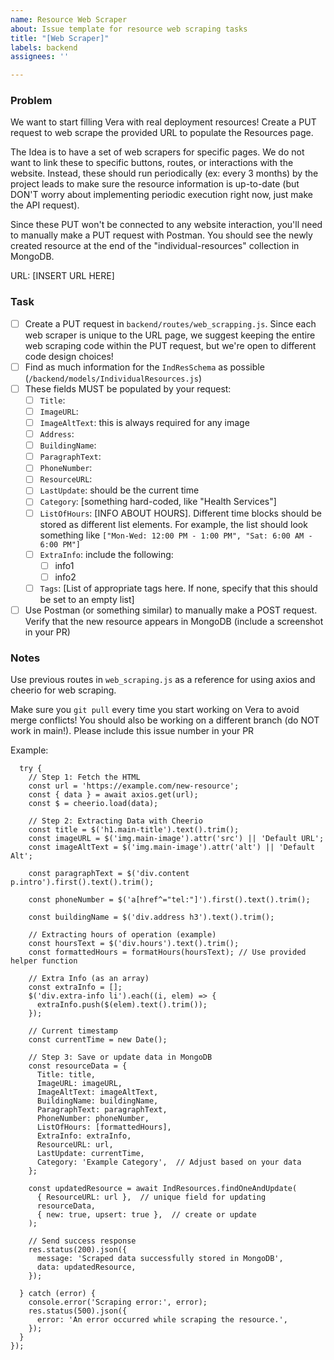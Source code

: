 ```yaml
---
name: Resource Web Scraper
about: Issue template for resource web scraping tasks
title: "[Web Scraper]"
labels: backend
assignees: ''

---
```


### Problem

We want to start filling Vera with real deployment resources! Create a PUT request to web scrape the provided URL to populate the Resources page.

The Idea is to have a set of web scrapers for specific pages. We do not want to link these to specific buttons, routes, or interactions with the website. Instead, these should run periodically (ex: every 3 months) by the project leads to make sure the resource information is up-to-date (but DON'T worry about implementing periodic execution right now, just make the API request).

Since these PUT won't be connected to any website interaction, you'll need to manually make a PUT request with Postman. You should see the newly created resource at the end of the "individual-resources" collection in MongoDB.

URL: [INSERT URL HERE]

### Task
- [ ] Create a PUT request in `backend/routes/web_scrapping.js`. Since each web scraper is unique to the URL page, we suggest keeping the entire web scraping code within the PUT request, but we're open to different code design choices!
- [ ] Find as much information for the `IndResSchema` as possible (`/backend/models/IndividualResources.js`)
- [ ] These fields MUST be populated by your request:
    - [ ] `Title`: 
    - [ ] `ImageURL`: 
    - [ ] `ImageAltText`: this is always required for any image
    - [ ] `Address`: 
    - [ ] `BuildingName`: 
    - [ ] `ParagraphText`: 
    - [ ] `PhoneNumber`: 
    - [ ] `ResourceURL`: 
    - [ ] `LastUpdate`: should be the current time
    - [ ] `Category`: [something hard-coded, like "Health Services"]
    - [ ] `ListOfHours`: [INFO ABOUT HOURS]. Different time blocks should be stored as different list elements. For example, the list should look something like `["Mon-Wed: 12:00 PM - 1:00 PM", "Sat: 6:00 AM - 6:00 PM"]`
    - [ ] `ExtraInfo`: include the following:
        - [ ] info1
        - [ ] info2
    - [ ] `Tags`: [List of appropriate tags here. If none, specify that this should be set to an empty list]
- [ ] Use Postman (or something similar) to manually make a POST request. Verify that the new resource appears in MongoDB (include a screenshot in your PR)

### Notes
Use previous routes in `web_scraping.js` as a reference for using axios and cheerio for web scraping. 

Make sure you `git pull` every time you start working on Vera to avoid merge conflicts! You should also be working on a different branch (do NOT work in main!). Please include this issue number in your PR

Example:
```router.put('/new-resource', async (req, res) => {
  try {
    // Step 1: Fetch the HTML
    const url = 'https://example.com/new-resource';
    const { data } = await axios.get(url);
    const $ = cheerio.load(data);

    // Step 2: Extracting Data with Cheerio
    const title = $('h1.main-title').text().trim();
    const imageURL = $('img.main-image').attr('src') || 'Default URL';
    const imageAltText = $('img.main-image').attr('alt') || 'Default Alt';

    const paragraphText = $('div.content p.intro').first().text().trim();

    const phoneNumber = $('a[href^="tel:"]').first().text().trim();

    const buildingName = $('div.address h3').text().trim();

    // Extracting hours of operation (example)
    const hoursText = $('div.hours').text().trim();
    const formattedHours = formatHours(hoursText); // Use provided helper function

    // Extra Info (as an array)
    const extraInfo = [];
    $('div.extra-info li').each((i, elem) => {
      extraInfo.push($(elem).text().trim());
    });

    // Current timestamp
    const currentTime = new Date();

    // Step 3: Save or update data in MongoDB
    const resourceData = {
      Title: title,
      ImageURL: imageURL,
      ImageAltText: imageAltText,
      BuildingName: buildingName,
      ParagraphText: paragraphText,
      PhoneNumber: phoneNumber,
      ListOfHours: [formattedHours],
      ExtraInfo: extraInfo,
      ResourceURL: url,
      LastUpdate: currentTime,
      Category: 'Example Category',  // Adjust based on your data
    };

    const updatedResource = await IndResources.findOneAndUpdate(
      { ResourceURL: url },  // unique field for updating
      resourceData,
      { new: true, upsert: true },  // create or update
    );

    // Send success response
    res.status(200).json({
      message: 'Scraped data successfully stored in MongoDB',
      data: updatedResource,
    });

  } catch (error) {
    console.error('Scraping error:', error);
    res.status(500).json({
      error: 'An error occurred while scraping the resource.',
    });
  }
});
```
